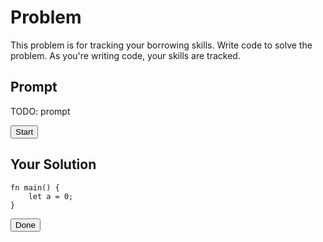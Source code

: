 # Problem
This problem is for tracking your borrowing skills. Write code to solve the problem. As you're writing code, your skills are tracked.

## Prompt
TODO: prompt

<script src="js/problem.js"></script>
<button onclick="start()">Start</button>
## Your Solution
```rust,editable
fn main() {
    let a = 0;
}
```
<button onclick="done()">Done</button>
